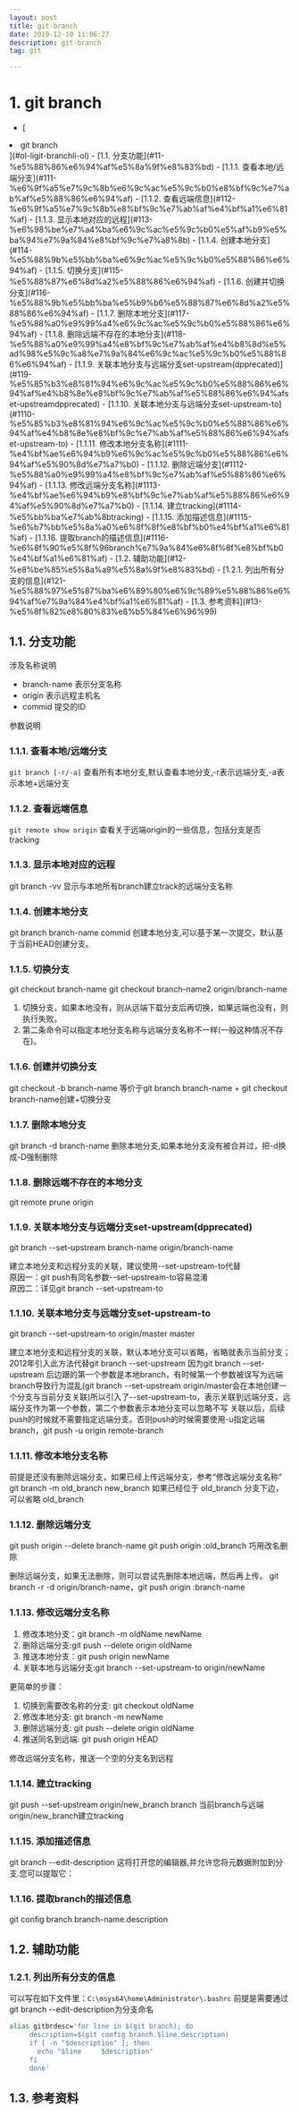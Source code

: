 ```yaml
---
layout: post
title: git-branch
date: 2019-12-10 11:06:27
description: git-branch
tag: git

---
```


# 1. git branch

- [<ol>
<li>git branch</li>
</ol>](#ol-ligit-branchli-ol)
  - [1.1. 分支功能](#11-%e5%88%86%e6%94%af%e5%8a%9f%e8%83%bd)
    - [1.1.1. 查看本地/远端分支](#111-%e6%9f%a5%e7%9c%8b%e6%9c%ac%e5%9c%b0%e8%bf%9c%e7%ab%af%e5%88%86%e6%94%af)
    - [1.1.2. 查看远端信息](#112-%e6%9f%a5%e7%9c%8b%e8%bf%9c%e7%ab%af%e4%bf%a1%e6%81%af)
    - [1.1.3. 显示本地对应的远程](#113-%e6%98%be%e7%a4%ba%e6%9c%ac%e5%9c%b0%e5%af%b9%e5%ba%94%e7%9a%84%e8%bf%9c%e7%a8%8b)
    - [1.1.4. 创建本地分支](#114-%e5%88%9b%e5%bb%ba%e6%9c%ac%e5%9c%b0%e5%88%86%e6%94%af)
    - [1.1.5. 切换分支](#115-%e5%88%87%e6%8d%a2%e5%88%86%e6%94%af)
    - [1.1.6. 创建并切换分支](#116-%e5%88%9b%e5%bb%ba%e5%b9%b6%e5%88%87%e6%8d%a2%e5%88%86%e6%94%af)
    - [1.1.7. 删除本地分支](#117-%e5%88%a0%e9%99%a4%e6%9c%ac%e5%9c%b0%e5%88%86%e6%94%af)
    - [1.1.8. 删除远端不存在的本地分支](#118-%e5%88%a0%e9%99%a4%e8%bf%9c%e7%ab%af%e4%b8%8d%e5%ad%98%e5%9c%a8%e7%9a%84%e6%9c%ac%e5%9c%b0%e5%88%86%e6%94%af)
    - [1.1.9. 关联本地分支与远端分支set-upstream(dpprecated)](#119-%e5%85%b3%e8%81%94%e6%9c%ac%e5%9c%b0%e5%88%86%e6%94%af%e4%b8%8e%e8%bf%9c%e7%ab%af%e5%88%86%e6%94%afset-upstreamdpprecated)
    - [1.1.10. 关联本地分支与远端分支set-upstream-to](#1110-%e5%85%b3%e8%81%94%e6%9c%ac%e5%9c%b0%e5%88%86%e6%94%af%e4%b8%8e%e8%bf%9c%e7%ab%af%e5%88%86%e6%94%afset-upstream-to)
    - [1.1.11. 修改本地分支名称](#1111-%e4%bf%ae%e6%94%b9%e6%9c%ac%e5%9c%b0%e5%88%86%e6%94%af%e5%90%8d%e7%a7%b0)
    - [1.1.12. 删除远端分支](#1112-%e5%88%a0%e9%99%a4%e8%bf%9c%e7%ab%af%e5%88%86%e6%94%af)
    - [1.1.13. 修改远端分支名称](#1113-%e4%bf%ae%e6%94%b9%e8%bf%9c%e7%ab%af%e5%88%86%e6%94%af%e5%90%8d%e7%a7%b0)
    - [1.1.14. 建立tracking](#1114-%e5%bb%ba%e7%ab%8btracking)
    - [1.1.15. 添加描述信息](#1115-%e6%b7%bb%e5%8a%a0%e6%8f%8f%e8%bf%b0%e4%bf%a1%e6%81%af)
    - [1.1.16. 提取branch的描述信息](#1116-%e6%8f%90%e5%8f%96branch%e7%9a%84%e6%8f%8f%e8%bf%b0%e4%bf%a1%e6%81%af)
  - [1.2. 辅助功能](#12-%e8%be%85%e5%8a%a9%e5%8a%9f%e8%83%bd)
    - [1.2.1. 列出所有分支的信息](#121-%e5%88%97%e5%87%ba%e6%89%80%e6%9c%89%e5%88%86%e6%94%af%e7%9a%84%e4%bf%a1%e6%81%af)
  - [1.3. 参考资料](#13-%e5%8f%82%e8%80%83%e8%b5%84%e6%96%99)

## 1.1. 分支功能

涉及名称说明

- branch-name  表示分支名称
- origin  表示远程主机名
- commid 提交的ID

参数说明

### 1.1.1. 查看本地/远端分支

`git branch [-r/-a]`
查看所有本地分支,默认查看本地分支,-r表示远端分支,-a表示本地+远端分支

### 1.1.2. 查看远端信息

`git remote show origin`
查看关于远端origin的一些信息，包括分支是否tracking

### 1.1.3. 显示本地对应的远程

git branch -vv
显示与本地所有branch建立track的远端分支名称

### 1.1.4. 创建本地分支

git branch branch-name commid
创建本地分支,可以基于某一次提交，默认基于当前HEAD创建分支。

### 1.1.5. 切换分支

git checkout branch-name
git checkout branch-name2 origin/branch-name

1. 切换分支，如果本地没有，则从远端下载分支后再切换，如果远端也没有，则执行失败。
2. 第二条命令可以指定本地分支名称与远端分支名称不一样(一般这种情况不存在)。

### 1.1.6. 创建并切换分支

git checkout -b branch-name
等价于git branch branch-name + git checkout branch-name创建+切换分支

### 1.1.7. 删除本地分支

git branch -d branch-name
删除本地分支,如果本地分支没有被合并过，把-d换成-D强制删除

### 1.1.8. 删除远端不存在的本地分支

git remote prune origin

### 1.1.9. 关联本地分支与远端分支set-upstream(dpprecated)

git branch --set-upstream branch-name origin/branch-name

建立本地分支和远程分支的关联，建议使用--set-upstream-to代替  
原因一：git push有同名参数--set-upstream-to容易混淆  
原因二：详见git branch --set-upstream-to

### 1.1.10. 关联本地分支与远端分支set-upstream-to

git branch --set-upstream-to origin/master master

建立本地分支和远程分支的关联，默认本地分支可以省略，省略就表示当前分支；2012年引入此方法代替git branch --set-upstream
因为git branch --set-upstream 后边跟的第一个参数是本地branch，有时候第一个参数被误写为远端branch导致行为混乱(git branch --set-upstream origin/master会在本地创建一个分支与当前分支关联)所以引入了--set-upstream-to，表示关联到远端分支，远端分支作为第一个参数，第二个参数表示本地分支可以忽略不写
关联以后，后续push的时候就不需要指定远端分支。否则push的时候需要使用-u指定远端branch，git push -u origin remote-branch

### 1.1.11. 修改本地分支名称

前提是还没有删除远端分支，如果已经上传远端分支，参考“修改远端分支名称”
git branch -m old_branch new_branch
如果已经位于 old_branch 分支下边，可以省略 old_branch

### 1.1.12. 删除远端分支

git push origin --delete branch-name
git push origin :old_branch 巧用改名删除

删除远端分支，如果无法删除，则可以尝试先删除本地远端，然后再上传。
git branch -r -d origin/branch-name，git push origin :branch-name

### 1.1.13. 修改远端分支名称

1. 修改本地分支：git branch -m oldName newName
2. 删除远端分支:git push --delete origin oldName
3. 推送本地分支：git push origin newName
4. 关联本地与远端分支:git branch --set-upstream-to origin/newName

更简单的步骤：

1. 切换到需要改名称的分支: git checkout oldName
2. 修改本地分支: git branch -m newName
3. 删除远端分支: git push --delete origin oldName
4. 推送同名到远端: git push origin HEAD

修改远端分支名称，推送一个空的分支名到远程

### 1.1.14. 建立tracking

git push --set-upstream origin/new_branch branch
当前branch与远端origin/new_branch建立tracking

### 1.1.15. 添加描述信息

git branch --edit-description
这将打开您的编辑器,并允许您将元数据附加到分支.您可以提取它：

### 1.1.16. 提取branch的描述信息

git config branch.branch-name.description

## 1.2. 辅助功能

### 1.2.1. 列出所有分支的信息

可以写在如下文件里：`C:\msys64\home\Administrator\.bashrc`
前提是需要通过git branch --edit-description为分支命名

```bash
alias gitbrdesc='for line in $(git branch); do
     description=$(git config branch.$line.description)
     if [ -n "$description" ]; then
       echo "$line     $description"
     fi
     done'
```

## 1.3. 参考资料

